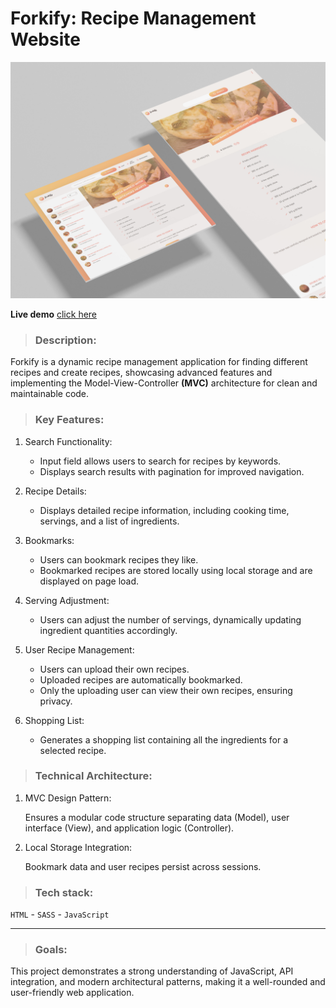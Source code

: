 # Forkify: Recipe Management Website

![alt text](src/img/forkify.jpg)

**Live demo** [click here](https://forkify-application-food.netlify.app/)

> ### Description:

Forkify is a dynamic recipe management application for finding different recipes and create recipes, showcasing advanced features and implementing the Model-View-Controller **(MVC)** architecture for clean and maintainable code.

> ### Key Features:

1. Search Functionality:

   - Input field allows users to search for recipes by keywords.
   - Displays search results with pagination for improved navigation.

2. Recipe Details:

   - Displays detailed recipe information, including cooking time, servings, and a list of ingredients.

3. Bookmarks:

   - Users can bookmark recipes they like.
   - Bookmarked recipes are stored locally using local storage and are displayed on page load.

4. Serving Adjustment:

   - Users can adjust the number of servings, dynamically updating ingredient quantities accordingly.

5. User Recipe Management:

   - Users can upload their own recipes.
   - Uploaded recipes are automatically bookmarked.
   - Only the uploading user can view their own recipes, ensuring privacy.

6. Shopping List:

   - Generates a shopping list containing all the ingredients for a selected recipe.

> ### Technical Architecture:

1. MVC Design Pattern:

   Ensures a modular code structure separating data (Model), user interface (View), and application logic (Controller).

2. Local Storage Integration:

   Bookmark data and user recipes persist across sessions.

> ### Tech stack:

`HTML` - `SASS` - `JavaScript`

---

> ### Goals:

This project demonstrates a strong understanding of JavaScript, API integration, and modern architectural patterns, making it a well-rounded and user-friendly web application.
